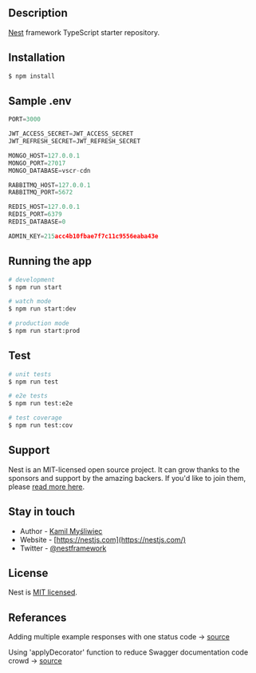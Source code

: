 ## Description

[Nest](https://github.com/nestjs/nest) framework TypeScript starter repository.

## Installation

```bash
$ npm install
```

## Sample .env

```js
PORT=3000

JWT_ACCESS_SECRET=JWT_ACCESS_SECRET
JWT_REFRESH_SECRET=JWT_REFRESH_SECRET

MONGO_HOST=127.0.0.1
MONGO_PORT=27017
MONGO_DATABASE=vscr-cdn

RABBITMQ_HOST=127.0.0.1
RABBITMQ_PORT=5672

REDIS_HOST=127.0.0.1
REDIS_PORT=6379
REDIS_DATABASE=0

ADMIN_KEY=215acc4b10fbae7f7c11c9556eaba43e
```

## Running the app

```bash
# development
$ npm run start

# watch mode
$ npm run start:dev

# production mode
$ npm run start:prod
```

## Test

```bash
# unit tests
$ npm run test

# e2e tests
$ npm run test:e2e

# test coverage
$ npm run test:cov
```

## Support

Nest is an MIT-licensed open source project. It can grow thanks to the sponsors and support by the amazing backers. If you'd like to join them, please [read more here](https://docs.nestjs.com/support).

## Stay in touch

- Author - [Kamil Myśliwiec](https://kamilmysliwiec.com)
- Website - [https://nestjs.com](https://nestjs.com/)
- Twitter - [@nestframework](https://twitter.com/nestframework)

## License

Nest is [MIT licensed](LICENSE).

## Referances

Adding multiple example responses with one status code -> [source](https://github.com/nestjs/swagger/issues/225#issuecomment-1741826782)

Using 'applyDecorator' function to reduce Swagger documentation code crowd -> [source](https://aalonso.dev/blog/how-to-generate-generics-dtos-with-nestjsswagger-422g)
